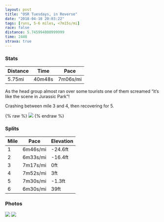 ```yaml
---
layout: post
title: "OSR Tuesdays, in Reverse"
date: "2018-04-10 20:03:22"
tags: [runs, 5-6 miles, <7m15s/mi]
race: false
distance: 5.745994800999999
time: 2448
strava: true
---
```


### Stats

| Distance | Time | Pace |
|----------|------|------|
|5.75mi|40m48s|7m06s/mi|

As the head group almost ran over some tourists one of them screamed “it’s like the scene in Jurassic Park”!

Crashing between mile 3 and 4, then recovering for 5.

{% raw %}
<img src='https://maps.googleapis.com/maps/api/staticmap?maptype=roadmap&path=enc:srowFhgrbM_ExAwEhU_Z~z@}B~BiEQiDjIp@hHm@|P|p@tL}@~VnWrCvEkGbEb@~A}BYzHzAvCvSlCxB}ChIjGrGuBF_SfA}BlJeD|DqGCyFqBmLkL_UcDm@mEuHmJaYsDsZl@}@uBiI{IcEySt@iR_K&key=AIzaSyC1MId7bFpkLXNAaYhBSTb8jLyiSqzbDtM&size=800x800&markers=color:yellow|label:S|40.71738,-73.99045&markers=color:green|label:F|40.71742999999999,-73.99072000000002'>
{% endraw %}

### Splits

| Mile | Pace | Elevation |
|------|------|-----------|
|1|6m46s/mi|-24.6ft|
|2|6m33s/mi|-16.4ft|
|3|7m17s/mi|0ft|
|4|7m52s/mi|3ft|
|5|7m30s/mi|-1.3ft|
|6|6m30s/mi|39ft|

### Photos
<img src='https://dgtzuqphqg23d.cloudfront.net/65uI2eeLPG7N_InShjuwmXOUWw4hLVlmM5SjBGwHjtU-768x576.jpg'>

<img src='https://dgtzuqphqg23d.cloudfront.net/meyFbUWJuJg5yBNsivSDWZBls5vC24z8tH9xjemKDKs-431x768.jpg'>
